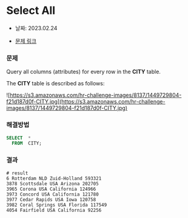 # Select All

- 날짜: 2023.02.24

- [문제 링크](https://www.hackerrank.com/challenges/select-all-sql/problem?isFullScreen=true)

### 문제
Query all columns (attributes) for every row in the **CITY** table.

The **CITY** table is described as follows:

![https://s3.amazonaws.com/hr-challenge-images/8137/1449729804-f21d187d0f-CITY.jpg](https://s3.amazonaws.com/hr-challenge-images/8137/1449729804-f21d187d0f-CITY.jpg)

### 해결방법
```sql
SELECT  *
  FROM  CITY;
```

### 결과
```
# result
6 Rotterdam NLD Zuid-Holland 593321 
3878 Scottsdale USA Arizona 202705 
3965 Corona USA California 124966 
3973 Concord USA California 121780 
3977 Cedar Rapids USA Iowa 120758 
3982 Coral Springs USA Florida 117549 
4054 Fairfield USA California 92256
```
